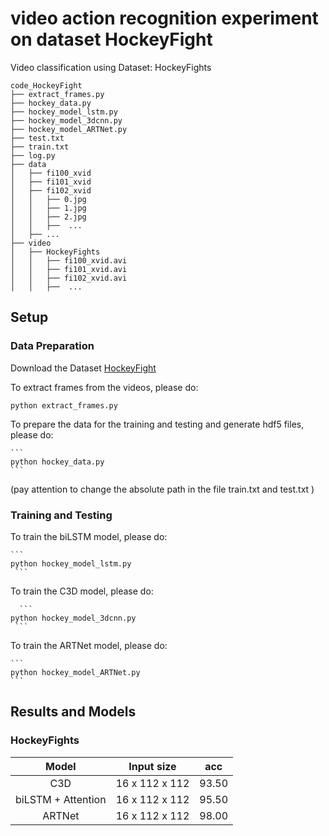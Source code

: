 # video action recognition experiment on dataset HockeyFight

Video classification using Dataset: HockeyFights

```
code_HockeyFight
├── extract_frames.py
├── hockey_data.py
├── hockey_model_lstm.py
├── hockey_model_3dcnn.py
├── hockey_model_ARTNet.py
├── test.txt
├── train.txt
├── log.py
├── data
│   ├── fi100_xvid
│   ├── fi101_xvid
│   ├── fi102_xvid
│   │   ├── 0.jpg
│   │   ├── 1.jpg
│   │   ├── 2.jpg
│   │   ├──  ...
│   ├── ...
├── video
│   ├── HockeyFights
│   │   ├── fi100_xvid.avi
│   │   ├── fi101_xvid.avi
│   │   ├── fi102_xvid.avi
│   │   ├──  ...

```


## Setup
###  Data Preparation
Download the Dataset [HockeyFight](https://paperswithcode.com/dataset/hockey-fight-detection-dataset) 


To extract frames from the videos, please do:

    python extract_frames.py
  
    
To prepare the data for the training and testing and generate hdf5 files, please do:

    ```
    python hockey_data.py
    ```
     
(pay attention to change the absolute path in the file train.txt and test.txt )

### Training and Testing

 To train the biLSTM model, please do: 
 
    ```
    python hockey_model_lstm.py
     ```     
     
 To train the C3D model, please do:  
 
      ```
    python hockey_model_3dcnn.py
     ```    
     
 To train the ARTNet model, please do:    
 
    ```
    python hockey_model_ARTNet.py
    ```

## Results and Models

### HockeyFights

| Model | Input size | acc |
| :---: | :---: | :---: | 
|  C3D  |     16 x 112 x 112     |  93.50  | 
|  biLSTM + Attention  |   16 x 112 x 112     |  95.50  | 
|  ARTNet  |     16 x 112 x 112      |  98.00  |
